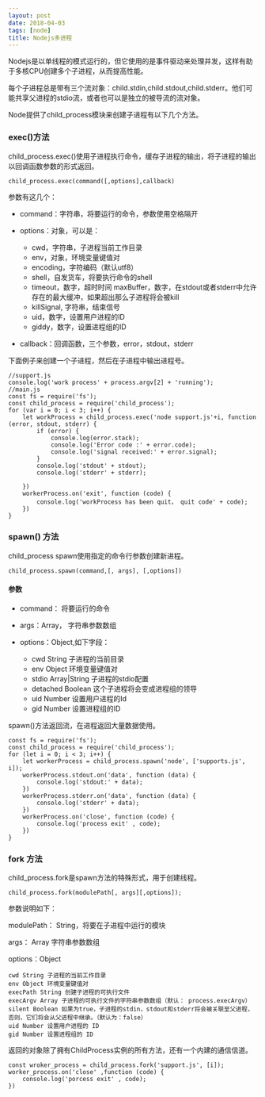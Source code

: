 ```yaml
---
layout: post
date: 2018-04-03
tags: [node]
title: Nodejs多进程
---
```


Nodejs是以单线程的模式运行的，但它使用的是事件驱动来处理并发，这样有助于多核CPU创建多个子进程，从而提高性能。

每个子进程总是带有三个流对象：child.stdin,child.stdout,child.stderr。他们可能共享父进程的stdio流，或者也可以是独立的被导流的流对象。

Node提供了child_process模块来创建子进程有以下几个方法。

### exec()方法

child_process.exec()使用子进程执行命令，缓存子进程的输出，将子进程的输出以回调函数参数的形式返回。

    child_process.exec(command([,options],callback)

参数有这几个：

- command：字符串，将要运行的命令，参数使用空格隔开
- options：对象，可以是：

    - cwd，字符串，子进程当前工作目录
    - env，对象，环境变量键值对
    - encoding，字符编码（默认utf8）
    - shell，自发货车，将要执行命令的shell
    - timeout，数字，超时时间
    maxBuffer，数字，在stdout或者stderr中允许存在的最大缓冲，如果超出那么子进程将会被kill
    - killSignal, 字符串，结束信号
    - uid，数字，设置用户进程的ID
    - giddy，数字，设置进程组的ID

- callback：回调函数，三个参数，error，stdout，stderr

下面例子来创建一个子进程，然后在子进程中输出进程号。

    //support.js 
    console.log('work process' + process.argv[2] + 'running');
    //main.js
    const fs = require('fs');
    const child_process = require('child_process');
    for (var i = 0; i < 3; i++) {
        let workProcess = child_process.exec('node support.js'+i, function (error, stdout, stderr) {
            if (error) {
                console.log(error.stack);
                console.log('Error code :' + error.code);
                console.log('signal received:' + error.signal);
            }
            console.log('stdout' + stdout);
            console.log('stderr' + stderr);

        })
        workerProcess.on('exit', function (code) {
            console.log('workProcess has been quit， quit code' + code);
        })
    }

### spawn() 方法

child_process spawn使用指定的命令行参数创建新进程。

    child_process.spawn(command,[, args], [,options])

#### 参数

- command： 将要运行的命令
- args：Array， 字符串参数数组
- options：Object,如下字段：

    - cwd String 子进程的当前目录
    - env Object 环境变量键值对
    - stdio Array|String 子进程的stdio配置
    - detached Boolean 这个子进程将会变成进程组的领导
    - uid Number 设置用户进程的Id
    - gid Number 设置进程组的ID

spawn()方法返回流，在进程返回大量数据使用。

    const fs = require('fs');
    const child_process = require('child_process');
    for (let i = 0; i < 3; i++) {
        let workerProcess = child_process.spawn('node', ['supports.js', i]);
        workerProcess.stdout.on('data', function (data) {
            console.log('stdout:' + data);
        })
        workerProcess.stderr.on('data', function (data) {
            console.log('stderr' + data);
        })
        workerProcess.on('close', function (code) {
            console.log('process exit' , code);
        })
    }

### fork 方法

child_process.fork是spawn方法的特殊形式，用于创建线程。

    child_process.fork(modulePath[, args][,options]);

参数说明如下：

modulePath： String，将要在子进程中运行的模块

args： Array 字符串参数数组

options：Object

    cwd String 子进程的当前工作目录
    env Object 环境变量键值对
    execPath String 创建子进程的可执行文件
    execArgv Array 子进程的可执行文件的字符串参数数组（默认： process.execArgv）
    silent Boolean 如果为true，子进程的stdin，stdout和stderr将会被关联至父进程，否则，它们将会从父进程中继承。（默认为：false）
    uid Number 设置用户进程的 ID
    gid Number 设置进程组的 ID

返回的对象除了拥有ChildProcess实例的所有方法，还有一个内建的通信信道。

    const wroker_process = child_process.fork('support.js', [i]);
    worker_process.on('close' ,function (code) {
        console.log('porcess exit' , code);
    })